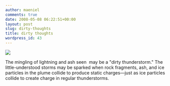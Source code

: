 ```yaml
---
author: maeniel
comments: true
date: 2008-05-08 06:22:51+00:00
layout: post
slug: dirty-thoughts
title: dirty thoughts
wordpress_id: 43
---
```


[![](http://maeniel.files.wordpress.com/2008/05/1_volcano_461.jpg)](http://maeniel.files.wordpress.com/2008/05/1_volcano_461.jpg)

The mingling of lightning and ash seen  may be a "dirty thunderstorm."
The little-understood storms may be sparked when rock fragments, ash, and ice particles in the plume collide to produce static charges—just as ice particles collide to create charge in regular thunderstorms.
